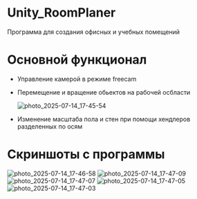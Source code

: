# Unity_RoomPlaner
Программа для создания офисных и учебных помещений

# Основной функционал
- Управление камерой в режиме freecam
- Перемещение и вращение обьектов на рабочей осбласти
  
  ![photo_2025-07-14_17-45-54](https://github.com/user-attachments/assets/00b98705-986d-4c5b-a231-5474135b90d8)

- Изменение масштаба пола и стен при помощи хендлеров разделенных по осям

# Скриншоты с программы
![photo_2025-07-14_17-46-58](https://github.com/user-attachments/assets/f393ceb4-155f-4a10-9211-8c9aee7299ff)
![photo_2025-07-14_17-47-09](https://github.com/user-attachments/assets/2a4e76cb-b773-4ab7-b101-bc778c92a471)
![photo_2025-07-14_17-47-07](https://github.com/user-attachments/assets/29c2e3d3-911d-4f15-a8de-1115e3275455)
![photo_2025-07-14_17-47-05](https://github.com/user-attachments/assets/b1297183-f5c4-4e02-94c2-02869e353fa2)
![photo_2025-07-14_17-47-03](https://github.com/user-attachments/assets/84d416ba-9e81-48b4-95be-cf487c49fae9)
